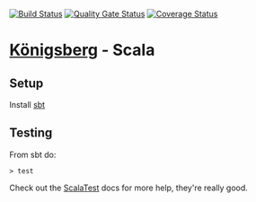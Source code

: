 [![Build Status](https://travis-ci.com/bergren2/konigsberg-scala.svg?branch=master)](https://travis-ci.com/bergren2/konigsberg-scala)
[![Quality Gate Status](https://sonarcloud.io/api/project_badges/measure?project=bergren2_konigsberg-scala&metric=alert_status)](https://sonarcloud.io/dashboard?id=bergren2_konigsberg-scala)
[![Coverage Status](https://coveralls.io/repos/github/bergren2/konigsberg-scala/badge.svg?branch=master)](https://coveralls.io/github/bergren2/konigsberg-scala?branch=master)

# [Königsberg](https://github.com/bergren2/konigsberg) - Scala

## Setup

Install [sbt](https://www.scala-sbt.org/)

## Testing

From sbt do:

    > test

Check out the [ScalaTest](http://www.scalatest.org/) docs for more help, they're
really good.
